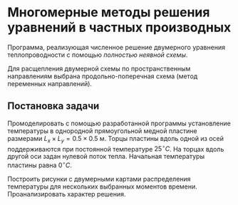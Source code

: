 # Многомерные методы решения уравнений в частных производных

Программа, реализующая численное решение двумерного уравнения теплопроводности с помощью _полностью неявной схемы_.

Для расщепления двумерной схемы по пространственным направлениям выбрана продольно-поперечная схема (метод переменных направлений).

## Постановка задачи

Промоделировать с помощью разработанной программы установление температуры в однородной прямоугольной медной пластине размерами $L_x \times L_y = 0.5 \times 0.5$ м. Торцы пластины вдоль одной из осей поддерживаются при постоянной температуре $25^\circ C$. На торцах вдоль другой оси задан нулевой поток тепла. Начальная температуры пластины равна $0^\circ C$.

Построить рисунки с двумерными картами распределения температуры для нескольких выбранных моментов времени. Проанализировать характер решения.
